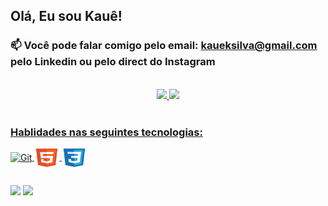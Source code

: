 ## Olá, Eu sou Kauê!

### 📫 Você pode falar comigo pelo email: kaueksilva@gmail.com pelo Linkedin ou pelo direct do Instagram
<br>
<div align="center">
  <a href="https://github.com/kaueksilva">
  <img height="160em" src="https://github-readme-stats.vercel.app/api?username=kaueksilva&show_icons=true&theme=tokyonight&include_all_commits=true&count_private=true&bg_color=DEG,240000,33636e,b30505,e8903ed&title_color=ffffff&text_color=ffffff&icon_color=ffffff&hide_border=true&locale=pt-br&include_all_commits=true"/>
  <img height="160em" src="https://github-readme-stats.vercel.app/api/top-langs/?username=kaueksilva&layout=compact&langs_count=7&theme=tokyonight&bg_color=DEG,240000,33636e,b30505,e8903ed&title_color=ffffff&text_color=ffffff&hide_border=true&locale=pt-br&custom_title=Linguagens&color=ffffff"/>
</div>


<div style="display: inline_block"><br>
  <h3>Hablidades nas seguintes tecnologias:</h3>
  <img align="center" alt="Git" height="30" width="40" src="https://cdn.jsdelivr.net/gh/devicons/devicon/icons/git/git-original.svg" /> 
  <img align="center" alt="Html" height="30" width="40" src="https://raw.githubusercontent.com/devicons/devicon/master/icons/html5/html5-original.svg">
  <img align="center" alt="Css" height="30" width="40" src="https://raw.githubusercontent.com/devicons/devicon/master/icons/css3/css3-original.svg">

</div>

##

<div> 
<a target="_blank" href="https://www.linkedin.com/in/kaueksilva/"><img src="https://img.shields.io/badge/LinkedIn-0077B5?style=for-the-badge&logo=linkedin&logoColor=white" /><a/>
  <a href="https://instagram.com/kaueksilva?igshid=YmMyMTA2M2Y=" target="_blank"><img src="https://img.shields.io/badge/-Instagram-%23E4405F?style=for-the-badge&logo=instagram&logoColor=white" target="_blank"></a>

  <br />
</div>
  
